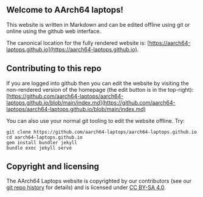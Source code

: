 ## Welcome to AArch64 laptops!

This website is written in Markdown and can be edited offline using git or
online using the github web interface.

The canonical location for the fully rendered website is:
[https://aarch64-laptops.github.io](https://aarch64-laptops.github.io).


## Contributing to this repo

If you are logged into github then you can edit the website by visiting
the non-rendered version of the homepage (the edit button is in the
top-right):
[https://github.com/aarch64-laptops/aarch64-laptops.github.io/blob/main/index.md](https://github.com/aarch64-laptops/aarch64-laptops.github.io/blob/main/index.md)

You can also use your normal git tooling to edit the website offline.
Try:

```
git clone https://github.com/aarch64-laptops/aarch64-laptops.github.io
cd aarch64-laptops.github.io
gem install bundler jekyll
bundle exec jekyll serve
```

## Copyright and licensing

The AArch64 Laptops website is copyrighted by our contributors (see our
[git repo
history](https://github.com/aarch64-laptops/aarch64-laptops.github.io/commits/main)
for details) and is licensed under [CC BY-SA 4.0](LICENSE.md).
